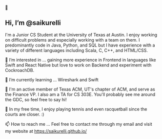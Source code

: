 👋 
## Hi, I’m @saikurelli

I'm a Junior CS Student at the University of Texas at Austin. I enjoy working on difficult problems and especially working with a team on them.
I predominantly code in Java, Python, and SQL but I have experience with a variety of different languages including Scala, C, C++, and HTML/CSS.


👀 
I’m interested in ... gaining more experience in Frontend in languages like Swift and React Native but love to work on Backend and experiment with CockroachDB.

🌱 
I’m currently learning ... Wireshark and Swift

🤘
I'm an active member of Texas ACM, UT's chapter of ACM, and serve as the Finance VP. I also am a TA for CS 303E. You'll probably see me around the GDC, so feel free to say hi!


🎾
In my free time, I enjoy playing tennis and even racquetball since the courts are closer. :)

📫 
How to reach me ...
Feel free to contact me through my email and visit my website at https://saikurelli.github.io/
